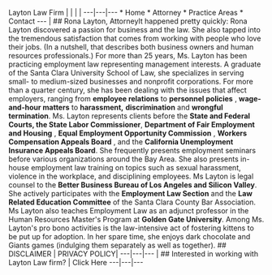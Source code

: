 Layton Law Firm |  |  |  |   ---|---|---      * Home   * Attorney   * Practice Areas   * Contact     ---        | ##   Rona Layton, AttorneyIt happened pretty quickly: Rona Layton discovered a passion for business and the law. She also tapped into the tremendous satisfaction that comes from working with people who love their jobs. (In a nutshell, that describes both business owners and human resources professionals.)     For more than 25 years, Ms. Layton has been practicing employment law representing management interests. A graduate of the Santa Clara University School of Law, she specializes in serving small- to medium-sized businesses and nonprofit corporations. For more than a quarter century, she has been dealing with the issues that affect employers, ranging from **employee relations** to **personnel policies** , **wage-and-hour matters** to **harassment,** **discrimination** and **wrongful termination**.      Ms. Layton represents clients before the ****State and Federal Courts, the** State Labor Commissioner**, **Department of Fair Employment and Housing** , **Equal Employment Opportunity Commission** , **Workers Compensation Appeals Board** , and the **California Unemployment Insurance Appeals Board**.     She frequently presents employment seminars before various organizations around the Bay Area. She also presents in-house employment law training on topics such as sexual harassment, violence in the workplace, and disciplining employees. Ms Layton is legal counsel to the **Better Business Bureau of Los Angeles and Silicon Valley**. She actively participates with the **Employment Law Section** and the **Law Related Education Committee** of the Santa Clara County Bar Association. Ms Layton also teaches Employment Law as an adjunct professor in the Human Resources Master's Program at **Golden Gate University**.     Among Ms. Layton's pro bono activities is the law-intensive act of fostering kittens to be put up for adoption. In her spare time, she enjoys dark chocolate and Giants games (indulging them separately as well as together).              ##                                         DISCLAIMER               |                  PRIVACY POLICY|     ---|---|---    | ## Interested in working with Layton Law firm? | Click Here    ---|---|---